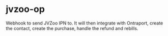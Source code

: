 # jvzoo-op
Webhook to send JVZoo IPN to. It will then integrate with Ontraport, create the contact, create the purchase, handle the refund and rebills.
